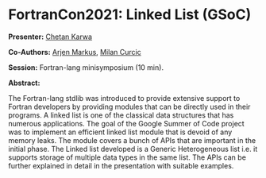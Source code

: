 # FortranCon2021: Linked List (GSoC)

__Presenter:__ [Chetan Karwa](https://github.com/ChetanKarwa)

__Co-Authors:__ [Arjen Markus](https://github.com/arjenmarkus), [Milan Curcic](https://github.com/milancurcic)

__Session:__ Fortran-lang minisymposium (10 min).

__Abstract:__ 

The Fortran-lang stdlib was introduced to provide extensive support to Fortran developers by providing modules that can be directly used in their programs. A linked list is one of the classical data structures that has numerous applications.
The goal of the Google Summer of Code project was to implement an efficient linked list module that is devoid of any memory leaks. The module covers a bunch of APIs that are important in the initial phase.
The Linked list developed is a Generic Heterogeneous list i.e. it supports storage of multiple data types in the same list. 
The APIs can be further explained in detail in the presentation with suitable examples.
